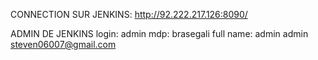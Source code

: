 
CONNECTION SUR JENKINS: http://92.222.217.126:8090/

ADMIN DE JENKINS
login: admin
mdp: brasegali
full name: admin admin
steven06007@gmail.com
